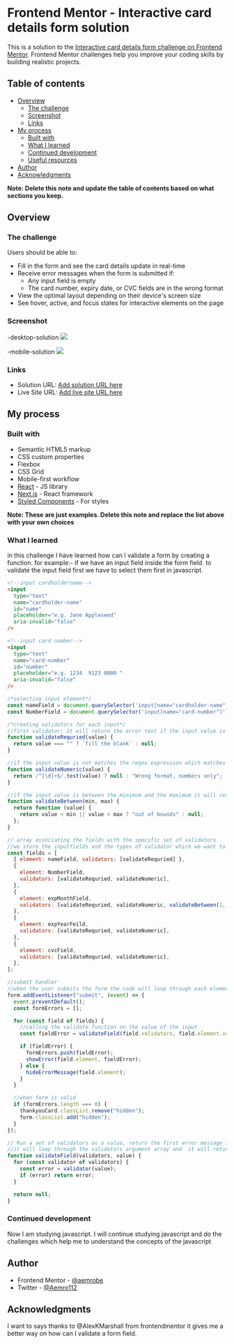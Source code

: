 # Frontend Mentor - Interactive card details form solution

This is a solution to the [Interactive card details form challenge on Frontend Mentor](https://www.frontendmentor.io/challenges/interactive-card-details-form-XpS8cKZDWw). Frontend Mentor challenges help you improve your coding skills by building realistic projects.

## Table of contents

- [Overview](#overview)
  - [The challenge](#the-challenge)
  - [Screenshot](#screenshot)
  - [Links](#links)
- [My process](#my-process)
  - [Built with](#built-with)
  - [What I learned](#what-i-learned)
  - [Continued development](#continued-development)
  - [Useful resources](#useful-resources)
- [Author](#author)
- [Acknowledgments](#acknowledgments)

**Note: Delete this note and update the table of contents based on what sections you keep.**

## Overview

### The challenge

Users should be able to:

- Fill in the form and see the card details update in real-time
- Receive error messages when the form is submitted if:
  - Any input field is empty
  - The card number, expiry date, or CVC fields are in the wrong format
- View the optimal layout depending on their device's screen size
- See hover, active, and focus states for interactive elements on the page

### Screenshot

-desktop-solution
![](./solution-screenshot/screenshot-solution.png)

-mobile-solution
![](./solution-screenshot/screenshot-solution.png)

### Links

- Solution URL: [Add solution URL here](https://your-solution-url.com)
- Live Site URL: [Add live site URL here](https://your-live-site-url.com)

## My process

### Built with

- Semantic HTML5 markup
- CSS custom properties
- Flexbox
- CSS Grid
- Mobile-first workflow
- [React](https://reactjs.org/) - JS library
- [Next.js](https://nextjs.org/) - React framework
- [Styled Components](https://styled-components.com/) - For styles

**Note: These are just examples. Delete this note and replace the list above with your own choices**

### What I learned

in this challenge I have learned how can I validate a form by creating a function.
for example:- if we have an input field inside the form field. to validate the input field first we have to select them first in javascript.

```html
<!--input cardholdername-->
<input
  type="text"
  name="cardholder-name"
  id="name"
  placeholder="e.g. Jane Appleseed"
  aria-invalid="false"
/>

<!--input card number-->
<input
  type="text"
  name="card-number"
  id="number"
  placeholder="e.g. 1234  9123 0000 "
  aria-invalid="false"
/>
```

```js
/*selecting input element*/
const nameField = document.querySelector('input[name="cardholder-name"]');
const NumberField = document.querySelector('input[name="card-number"]');

/*creating validators for each input*/
//first validator: it will return the error text if the input value is equal to the empty string
function validateRequried(value) {
  return value === "" ? `fill the blank` : null;
}

//if the input value is not matches the regex expression which matches only for number digit it will return the error text it it matches it will return null
function validateNumeric(value) {
  return /^[\d]+$/.test(value) ? null : "Wrong format, numbers only";
}

//if the input value is between the minimum and the maximum it will return null otherwise it  will return the error text
function validateBetween(min, max) {
  return function (value) {
    return value < min || value > max ? "out of bounds" : null;
  };
}

// array associating the fields with the specific set of validators
//we store the inputfields and the types of validator which we want to apply to each field inside of the object
const fields = [
  { element: nameField, validators: [validateRequried] },
  {
    element: NumberField,
    validators: [validateRequried, validateNumeric],
  },
  {
    element: expMonthField,
    validators: [validateRequried, validateNumeric, validateBetween(1, 12)],
  },
  {
    element: expYearFeild,
    validators: [validateRequried, validateNumeric],
  },
  {
    element: cvcField,
    validators: [validateRequried, validateNumeric],
  },
];

//submit handler
//when the user submits the form the code will loop through each element of the field array and for each iteration we pass the inputfield value and the validator which we create for each input fields to the validateField function then it will store the first error which is returned from the validate field function in the fieldError variable then if the fieldError contains value which means the error text,it will push that error in the formError array  and it will show that error using the showError function . if the formError array length is equal to 0 which means if the form is valid it will show the thankyou card.
form.addEventListener("submit", (event) => {
  event.preventDefault();
  const formErrors = [];

  for (const field of fields) {
    //calling the validate function on the value of the input
    const fieldError = validateField(field.validators, field.element.value);

    if (fieldError) {
      formErrors.push(fieldError);
      showError(field.element, fieldError);
    } else {
      hideErrorMessage(field.element);
    }
  }

  //when form is valid
  if (formErrors.length === 0) {
    thankyouCard.classList.remove("hidden");
    form.classList.add("hidden");
  }
});

// Run a set of validators on a value, return the first error message found
//it will loop through the validators argument array and  it will return the first error which it gets from the validators function if it doesn't get an error it will the null
function validateField(validators, value) {
  for (const validator of validators) {
    const error = validator(value);
    if (error) return error;
  }

  return null;
}
```

### Continued development

Now I am studying javascript. I will continue studying javascript and do the challenges which help me to understand the concepts of the javascript

## Author

- Frontend Mentor - [@aemrobe](https://www.frontendmentor.io/profile/aemrobe)
- Twitter - [@Aemro112](https://www.twitter.com/Aemro112)

## Acknowledgments

I want to says thanks to @AlexKMarshall from frontendmentor it gives me a better way on how can I validate a form field.
